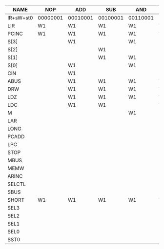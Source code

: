 NAME      | NOP      | ADD      | SUB      | AND      | INC      | LD       | ST       | JC         | JZ         | JMP      | *XOR     | *DEC     | *STP     | WREG1    | WREG2    | RREG     | WSTO1    | WSTO2    | RSTO1    | RSTO2    | PC
----------|----------|----------|----------|----------|----------|----------|----------|------------|------------|----------|----------|----------|----------|----------|----------|----------|----------|----------|----------|----------|---------
IR+sW+st0 | 00000001 | 00010001 | 00100001 | 00110001 | 01000001 | 01010001 | 01100001 | 01110001   | 10000001   | 10010001 | 10100001 | 10110001 | 11100001 | 00001000 | 00001001 | 00000110 | 00000100 | 00000101 | 00000010 | 00000011 | 00000000
LIR       | W1       | W1       | W1       | W1       | W1       | W2       | W2       | W1&~C+W2&C | W1&~Z+W2&Z | W2       | W1       | W1       |          |          |          |          |          |          |          |          |
PCINC     | W1       | W1       | W1       | W1       | W1       | W2       | W2       | W1&~C+W2&C | W1&~Z+W2&Z | W2       | W1       | W1       |          |          |          |          |          |          |          |          |
S[3]      |          | W1       |          | W1       |          | W1       | W1+W2    |            |            | W1       |          | W1       |          |          |          |          |          |          |          |          |
S[2]      |          |          | W1       |          |          |          | W1       |            |            | W1       | W1       | W1       |          |          |          |          |          |          |          |          |
S[1]      |          |          | W1       | W1       |          | W1       | W1+W2    |            |            | W1       | W1       | W1       |          |          |          |          |          |          |          |          |
S[0]      |          | W1       |          | W1       |          |          | W1       |            |            | W1       |          | W1       |          |          |          |          |          |          |          |          |
CIN       |          | W1       |          |          |          |          |          |            |            |          |          | W1       |          |          |          |          |          |          |          |          |
ABUS      |          | W1       | W1       | W1       | W1       | W1       | W1+W2    |            |            | W1       | W1       | W1       |          |          |          |          |          |          |          |          |
DRW       |          | W1       | W1       | W1       | W1       | W2       |          |            |            |          | W1       | W1       |          | W1+W2    | W1 +W2   |          |          |          |          |          |
LDZ       |          | W1       | W1       | W1       | W1       |          |          |            |            |          | W1       | W1       |          |          |          |          |          |          |          |          |
LDC       |          | W1       | W1       |          | W1       |          |          |            |            |          |          | W1       |          |          |          |          |          |          |          |          |
M         |          |          |          | W1       |          | W1       | W1+W2    |            |            | W1       | W1       |          |          |          |          |          |          |          |          |          |
LAR       |          |          |          |          |          | W1       | W1       |            |            |          |          |          |          |          |          |          | W1       |          | W1       |          |
LONG      |          |          |          |          |          |          |          |            |            |          |          |          |          |          |          |          |          |          |          |          |
PCADD     |          |          |          |          |          |          |          | W1&&C      | W1&&Z      |          |          |          |          |          |          |          |          |          |          |          |
LPC       |          |          |          |          |          |          |          |            |            | W1       |          |          |          |          |          |          |          |          |          |          | W1
STOP      |          |          |          |          |          |          |          |            |            |          |          |          | W1       | W1+W2    | W1+W2    | W1 +W2   | W1       | W1       | W1       | W1       | W1
MBUS      |          |          |          |          |          | W2       |          |            |            |          |          |          |          |          |          |          |          |          |          | W1       |
MEMW      |          |          |          |          |          |          | W2       |            |            |          |          |          |          |          |          |          |          | W1       |          |          |
ARINC     |          |          |          |          |          |          |          |            |            |          |          |          |          |          |          |          |          | W1       |          | W1       |
SELCTL    |          |          |          |          |          |          |          |            |            |          |          |          |          | W1+W2    | W1+W2    | W1+W2    |          |          |          |          |
SBUS      |          |          |          |          |          |          |          |            |            |          |          |          |          |          |          |          | W1       | W1       | W1       |          | W1
SHORT     | W1       | W1       | W1       | W1       | W1       |          |          | W1&~C      | W1&~Z      |          | W1       | W1       | W1       |          |          |          | W1       | W1       | W1       | W1       | W1
SEL3      |          |          |          |          |          |          |          |            |            |          |          |          |          |          | W1+W2    | W2       |          |          |          |          |
SEL2      |          |          |          |          |          |          |          |            |            |          |          |          |          | W2       | W2       |          |          |          |          |          |
SEL1      |          |          |          |          |          |          |          |            |            |          |          |          |          | W1       | W2       | W2       |          |          |          |          |
SEL0      |          |          |          |          |          |          |          |            |            |          |          |          |          | W1       | W1       | W1 +W2   |          |          |          |          |
SST0      |          |          |          |          |          |          |          |            |            |          |          |          |          | W2       |          |          | W1       |          | W1       |          | W1
